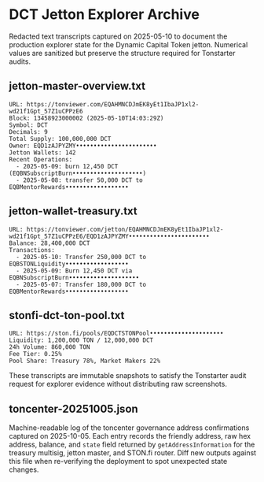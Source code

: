 # DCT Jetton Explorer Archive

Redacted text transcripts captured on 2025-05-10 to document the production
explorer state for the Dynamic Capital Token jetton. Numerical values are
sanitized but preserve the structure required for Tonstarter audits.

## jetton-master-overview.txt

```
URL: https://tonviewer.com/EQAHMNCDJmEK8yEt1IbaJP1xl2-wd21f1Gpt_57Z1uCPPzE6
Block: 13458923000002 (2025-05-10T14:03:29Z)
Symbol: DCT
Decimals: 9
Total Supply: 100,000,000 DCT
Owner: EQD1zAJPYZMY•••••••••••••••••••••••
Jetton Wallets: 142
Recent Operations:
  - 2025-05-09: burn 12,450 DCT (EQBNSubscriptBurn••••••••••••••••••••)
  - 2025-05-08: transfer 50,000 DCT to EQBMentorRewards••••••••••••••••••
```

## jetton-wallet-treasury.txt

```
URL: https://tonviewer.com/jetton/EQAHMNCDJmEK8yEt1IbaJP1xl2-wd21f1Gpt_57Z1uCPPzE6/EQD1zAJPYZMY•••••••••••••••••••••••
Balance: 28,400,000 DCT
Transactions:
  - 2025-05-10: Transfer 250,000 DCT to EQBSTONLiquidity••••••••••••••••••
  - 2025-05-09: Burn 12,450 DCT via EQBNSubscriptBurn••••••••••••••••••••
  - 2025-05-07: Transfer 180,000 DCT to EQBMentorRewards••••••••••••••••••
```

## stonfi-dct-ton-pool.txt

```
URL: https://ston.fi/pools/EQDCTSTONPool•••••••••••••••••••••
Liquidity: 1,200,000 TON / 12,000,000 DCT
24h Volume: 860,000 TON
Fee Tier: 0.25%
Pool Share: Treasury 78%, Market Makers 22%
```

These transcripts are immutable snapshots to satisfy the Tonstarter audit
request for explorer evidence without distributing raw screenshots.

## toncenter-20251005.json

Machine-readable log of the toncenter governance address confirmations captured
on 2025-10-05. Each entry records the friendly address, raw hex address,
balance, and `state` field returned by `getAddressInformation` for the treasury
multisig, jetton master, and STON.fi router. Diff new outputs against this file
when re-verifying the deployment to spot unexpected state changes.
